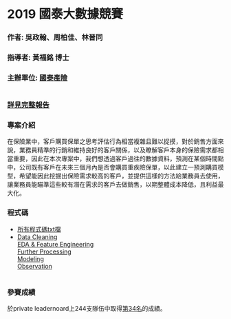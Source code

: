 # 2019 國泰大數據競賽
### 作者: 吳政翰、周柏佳、林晉同
### 指導者: 黃福銘 博士
### 主辦單位: [國泰產險](https://tbrain.trendmicro.com.tw/Competitions/Details/7)
#  
### [詳見完整報告](https://github.com/albert0796/MachineLearning/blob/master/Competition_Cathlife/report/IF_%E5%88%86%E6%9E%90%E8%AA%AA%E6%98%8E%E6%9B%B8.pdf)
### 專案介紹  
在保險業中，客戶購買保單之思考評估行為相當複雜且難以捉摸，對於銷售方面來說，業務員精準的行銷和維持良好的客戶關係，以及瞭解客戶本身的保險需求都相當重要，因此在本次專案中，我們想透過客戶過往的數據資料，預測在某個時間點中，公司既有客戶在未來三個月內是否會購買重疾險保單，以此建立一預測購買模型，希望能因此挖掘出保險需求較高的客戶，並提供這樣的方法給業務員去使用，讓業務員能瞄準這些較有潛在需求的客戶去做銷售，以期整體成本降低，且利益最大化。
### 程式碼  
* [所有程式碼txt檔](https://github.com/albert0796/MachineLearning/blob/master/Competition_Cathlife/code/IF_%E7%A8%8B%E5%BC%8F%E7%A2%BC.txt)  
* [Data Cleaning](https://github.com/albert0796/MachineLearning/tree/master/Competition_Cathlife/code/Data%20Cleaning)  
[EDA & Feature Engineering](https://github.com/albert0796/MachineLearning/tree/master/Competition_Cathlife/code/EDA%20%26%20Feature%20Engineering)  
[Further Processing](https://github.com/albert0796/MachineLearning/tree/master/Competition_Cathlife/code/Further%20Processing)  
[Modeling](https://github.com/albert0796/MachineLearning/tree/master/Competition_Cathlife/code/Modeling)  
[Observation](https://github.com/albert0796/MachineLearning/tree/master/Competition_Cathlife/code/Observation)  
#  
### 參賽成績  
於private leadernoard上244支隊伍中取得[第34名](https://tbrain.trendmicro.com.tw/Competitions/Details/7)的成績。
